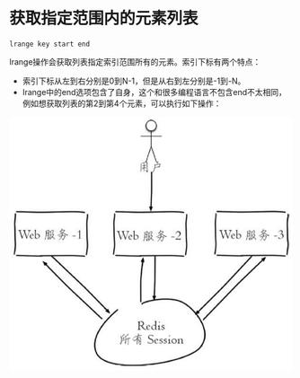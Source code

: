 # 获取指定范围内的元素列表

```text
lrange key start end
```

lrange操作会获取列表指定索引范围所有的元素。索引下标有两个特点：

* 索引下标从左到右分别是0到N-1，但是从右到左分别是-1到-N。 
* lrange中的end选项包含了自身，这个和很多编程语言不包含end不太相同，例如想获取列表的第2到第4个元素，可以执行如下操作：

![](../../.gitbook/assets/image%20%2882%29.png)

